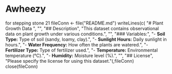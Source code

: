 # Awheezy
for stepping stone 21
fileConn <- file("README.md")
writeLines(c(
  "# Plant Growth Data ",
  "",
  "## Description",
  "This dataset contains observational data on plant growth under various conditions.",
  "",
  "### Variables:",
  "- **Soil Type:** Type of soil (sandy, loamy, clay).",
  "- **Sunlight Hours:** Daily sunlight in hours.",
  "- **Water Frequency:** How often the plants are watered.",
  "- **Fertilizer Type:** Type of fertilizer used.",
  "- **Temperature:** Environmental temperature (°C).",
  "- **Humidity:** Moisture level (%).",
  "",
  "## License",
  "Please specify the license for using this dataset."(,fileConn)
close(fileConn)

